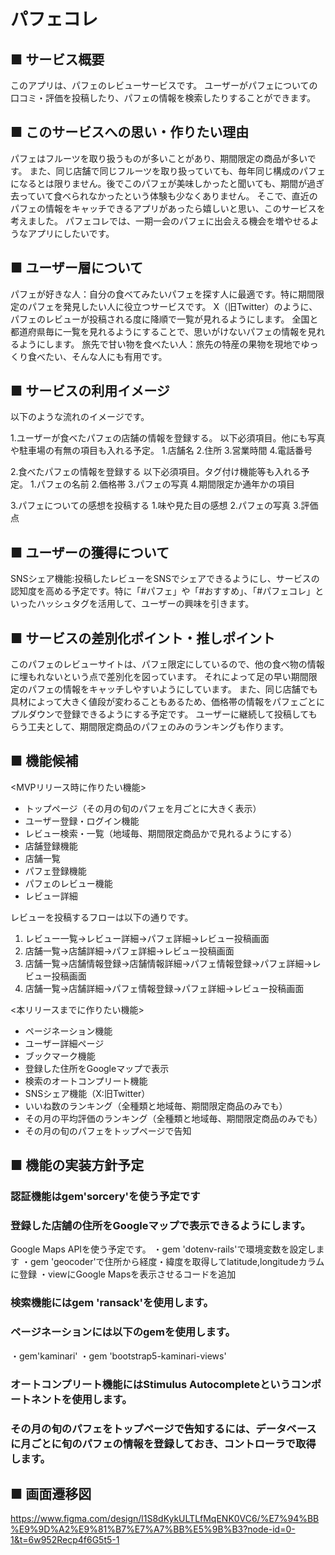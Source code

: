 # パフェコレ

## ■ サービス概要
このアプリは、パフェのレビューサービスです。
ユーザーがパフェについての口コミ・評価を投稿したり、パフェの情報を検索したりすることができます。

## ■ このサービスへの思い・作りたい理由
パフェはフルーツを取り扱うものが多いことがあり、期間限定の商品が多いです。
また、同じ店舗で同じフルーツを取り扱っていても、毎年同じ構成のパフェになるとは限りません。後でこのパフェが美味しかったと聞いても、期間が過ぎ去っていて食べられなかったという体験も少なくありません。
そこで、直近のパフェの情報をキャッチできるアプリがあったら嬉しいと思い、このサービスを考えました。
パフェコレでは、一期一会のパフェに出会える機会を増やせるようなアプリにしたいです。

## ■ ユーザー層について

パフェが好きな人：自分の食べてみたいパフェを探す人に最適です。特に期間限定のパフェを発見したい人に役立つサービスです。
X（旧Twitter）のように、パフェのレビューが投稿される度に降順で一覧が見れるようにします。
全国と都道府県毎に一覧を見れるようにすることで、思いがけないパフェの情報を見れるようにします。
旅先で甘い物を食べたい人：旅先の特産の果物を現地でゆっくり食べたい、そんな人にも有用です。

## ■ サービスの利用イメージ
以下のような流れのイメージです。

1.ユーザーが食べたパフェの店舗の情報を登録する。
 以下必須項目。他にも写真や駐車場の有無の項目も入れる予定。
  1.店舗名
  2.住所
  3.営業時間
  4.電話番号

2.食べたパフェの情報を登録する
  以下必須項目。タグ付け機能等も入れる予定。
   1.パフェの名前
   2.価格帯
   3.パフェの写真
   4.期間限定か通年かの項目

3.パフェについての感想を投稿する
  1.味や見た目の感想
  2.パフェの写真
  3.評価点

## ■ ユーザーの獲得について
SNSシェア機能:投稿したレビューをSNSでシェアできるようにし、サービスの認知度を高める予定です。特に「#パフェ」や「#おすすめ」、「#パフェコレ」といったハッシュタグを活用して、ユーザーの興味を引きます。

## ■ サービスの差別化ポイント・推しポイント
このパフェのレビューサイトは、パフェ限定にしているので、他の食べ物の情報に埋もれないという点で差別化を図っています。
それによって足の早い期間限定のパフェの情報をキャッチしやすいようにしています。
また、同じ店舗でも具材によって大きく値段が変わることもあるため、価格帯の情報をパフェごとにプルダウンで登録できるようにする予定です。
ユーザーに継続して投稿してもらう工夫として、期間限定商品のパフェのみのランキングも作ります。

## ■ 機能候補

<MVPリリース時に作りたい機能>

- トップページ（その月の旬のパフェを月ごとに大きく表示）
- ユーザー登録・ログイン機能
- レビュー検索・一覧（地域毎、期間限定商品かで見れるようにする）
- 店舗登録機能
- 店舗一覧
- パフェ登録機能
- パフェのレビュー機能
- レビュー詳細

レビューを投稿するフローは以下の通りです。

1. レビュー一覧→レビュー詳細→パフェ詳細→レビュー投稿画面
2. 店舗一覧→店舗詳細→パフェ詳細→レビュー投稿画面
3. 店舗一覧→店舗情報登録→店舗情報詳細→パフェ情報登録→パフェ詳細→レビュー投稿画面
4. 店舗一覧→店舗詳細→パフェ情報登録→パフェ詳細→レビュー投稿画面

<本リリースまでに作りたい機能>

- ページネーション機能
- ユーザー詳細ページ
- ブックマーク機能
- 登録した住所をGoogleマップで表示
- 検索のオートコンプリート機能
- SNSシェア機能（X:旧Twitter）
- いいね数のランキング（全種類と地域毎、期間限定商品のみでも）
- その月の平均評価のランキング（全種類と地域毎、期間限定商品のみでも）
- その月の旬のパフェをトップページで告知

## ■ 機能の実装方針予定

### 認証機能はgem'sorcery'を使う予定です

### 登録した店舗の住所をGoogleマップで表示できるようにします。
Google Maps APIを使う予定です。
・gem 'dotenv-rails'で環境変数を設定します
・gem 'geocoder'で住所から経度・緯度を取得してlatitude,longitudeカラムに登録
・viewにGoogle Mapsを表示させるコードを追加

### 検索機能にはgem 'ransack'を使用します。

### ページネーションには以下のgemを使用します。
・gem'kaminari'
・gem 'bootstrap5-kaminari-views'

### オートコンプリート機能にはStimulus Autocompleteというコンポートネントを使用します。

### その月の旬のパフェをトップページで告知するには、データベースに月ごとに旬のパフェの情報を登録しておき、コントローラで取得します。

## ■ 画面遷移図
https://www.figma.com/design/l1S8dKykULTLfMqENK0VC6/%E7%94%BB%E9%9D%A2%E9%81%B7%E7%A7%BB%E5%9B%B3?node-id=0-1&t=6w952Recp4f6G5t5-1
